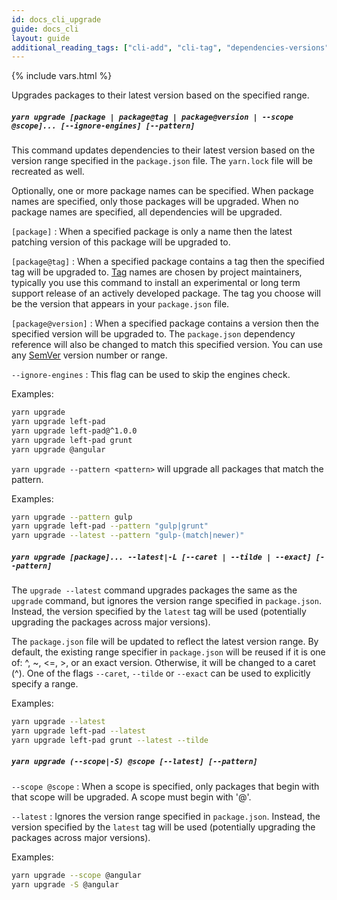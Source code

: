 ```yaml
---
id: docs_cli_upgrade
guide: docs_cli
layout: guide
additional_reading_tags: ["cli-add", "cli-tag", "dependencies-versions", "cli-upgrade-interactive"]
---
```


{% include vars.html %}

<p class="lead">Upgrades packages to their latest version based on the specified range.</p>

##### `yarn upgrade [package | package@tag | package@version | --scope @scope]... [--ignore-engines] [--pattern]` <a class="toc" id="toc-yarn-upgrade-package-package-tag-package-version-scope-ignore-engines-pattern" href="#toc-yarn-upgrade-package-package-tag-package-version-scope-ignore-engines-pattern"></a>

This command updates dependencies to their latest version based on the
version range specified in the `package.json` file. The `yarn.lock` file will
be recreated as well.

Optionally, one or more package names can be specified.
When package names are specified, only those packages will be upgraded.
When no package names are specified, all dependencies will be upgraded.

`[package]` : When a specified package is only a name then the latest patching version
of this package will be upgraded to.

`[package@tag]` : When a specified package contains a tag then the specified tag will
be upgraded to.
[Tag]({{url_base}}/docs/cli/tag#toc-what-are-tags) names are chosen by project
maintainers, typically you use this command to install an experimental or long
term support release of an actively developed package. The tag you choose will
be the version that appears in your `package.json` file.

`[package@version]` : When a specified package contains a version then the specified
version will be upgraded to. The `package.json` dependency reference will also be changed
to match this specified version.
You can use any [SemVer]({{url_base}}/docs/dependency-versions#toc-semantic-versioning)
version number or range.

`--ignore-engines` : This flag can be used to skip the engines check.

Examples:

```sh
yarn upgrade
yarn upgrade left-pad
yarn upgrade left-pad@^1.0.0
yarn upgrade left-pad grunt
yarn upgrade @angular
```

`yarn upgrade --pattern <pattern>` will upgrade all packages that match the pattern.

Examples:

```sh
yarn upgrade --pattern gulp
yarn upgrade left-pad --pattern "gulp|grunt"
yarn upgrade --latest --pattern "gulp-(match|newer)"
```

##### `yarn upgrade [package]... --latest|-L [--caret | --tilde | --exact] [--pattern]` <a class="toc" id="toc-yarn-upgrade-package-latest-l-caret-tilde-exact-pattern" href="#toc-yarn-upgrade-package-latest-l-caret-tilde-exact-pattern"></a>

The `upgrade --latest` command upgrades packages the same as the `upgrade` command,
but ignores the version range specified in `package.json`.
Instead, the version specified by the `latest` tag will be used
(potentially upgrading the packages across major versions).

The `package.json` file will be updated to reflect the latest version range.
By default, the existing range specifier in `package.json` will be reused if
it is one of: ^, ~, <=, >, or an exact version.
Otherwise, it will be changed to a caret (^).
One of the flags `--caret`, `--tilde` or `--exact` can be used to explicitly
specify a range.

Examples:

```sh
yarn upgrade --latest
yarn upgrade left-pad --latest
yarn upgrade left-pad grunt --latest --tilde
```

##### `yarn upgrade (--scope|-S) @scope [--latest] [--pattern]` <a class="toc" id="toc-yarn-upgrade-scope-s-scope-latest-pattern" href="#toc-yarn-upgrade-scope-s-scope-latest-pattern"></a>

`--scope @scope` : When a scope is specified, only packages that begin with that scope will be upgraded. A scope must begin with '@'.

`--latest` : Ignores the version range specified in `package.json`.
Instead, the version specified by the `latest` tag will be used
(potentially upgrading the packages across major versions).

Examples:

```sh
yarn upgrade --scope @angular
yarn upgrade -S @angular
```
